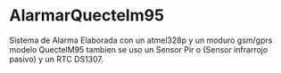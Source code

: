 # AlarmarQuectelm95
Sistema de Alarma Elaborada con un atmel328p y un moduro gsm/gprs modelo QuectelM95 tambien se uso un Sensor Pir o (Sensor infrarrojo pasivo) y un RTC DS1307.
